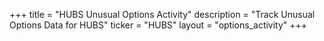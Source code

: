 +++
title = "HUBS Unusual Options Activity"
description = "Track Unusual Options Data for HUBS"
ticker = "HUBS"
layout = "options_activity"
+++


